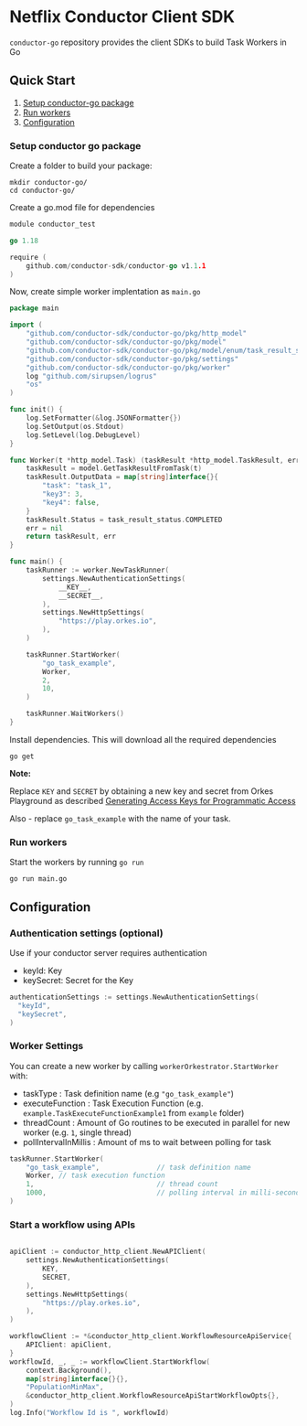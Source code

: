 # Netflix Conductor Client SDK

`conductor-go` repository provides the client SDKs to build Task Workers in Go

## Quick Start

1. [Setup conductor-go package](#Setup-conductor-go-package)
2. [Run workers](#Run-workers)
3. [Configuration](#Configuration)

### Setup conductor go package

Create a folder to build your package:
```shell
mkdir conductor-go/
cd conductor-go/
```

Create a go.mod file for dependencies
```go
module conductor_test

go 1.18

require (
	github.com/conductor-sdk/conductor-go v1.1.1
)
```

Now, create simple worker implentation as `main.go`
```go
package main

import (
	"github.com/conductor-sdk/conductor-go/pkg/http_model"
	"github.com/conductor-sdk/conductor-go/pkg/model"
	"github.com/conductor-sdk/conductor-go/pkg/model/enum/task_result_status"
	"github.com/conductor-sdk/conductor-go/pkg/settings"
	"github.com/conductor-sdk/conductor-go/pkg/worker"
	log "github.com/sirupsen/logrus"
	"os"
)

func init() {
	log.SetFormatter(&log.JSONFormatter{})
	log.SetOutput(os.Stdout)
	log.SetLevel(log.DebugLevel)
}

func Worker(t *http_model.Task) (taskResult *http_model.TaskResult, err error) {
	taskResult = model.GetTaskResultFromTask(t)
	taskResult.OutputData = map[string]interface{}{
		"task": "task_1",
		"key3": 3,
		"key4": false,
	}
	taskResult.Status = task_result_status.COMPLETED
	err = nil
	return taskResult, err
}

func main() {
	taskRunner := worker.NewTaskRunner(
		settings.NewAuthenticationSettings(
			__KEY__,
			__SECRET__,
		),
		settings.NewHttpSettings(
			"https://play.orkes.io",
		),
	)

	taskRunner.StartWorker(
		"go_task_example",
		Worker,
		2,
		10,
	)

	taskRunner.WaitWorkers()
}

```

Install dependencies.  This will download all the required dependencies 
```shell
go get
```
**Note:**

Replace `KEY` and `SECRET` by obtaining a new key and secret from Orkes Playground as described [Generating Access Keys for Programmatic Access](https://orkes.io/content/docs/getting-started/concepts/access-control#access-keys) 

Also - replace `go_task_example` with the name of your task.

### Run workers
Start the workers by running `go run`
```shell
go run main.go
```

## Configuration

### Authentication settings (optional)
Use if your conductor server requires authentication
* keyId: Key
* keySecret: Secret for the Key

```go
authenticationSettings := settings.NewAuthenticationSettings(
  "keyId",
  "keySecret",
)
```

### Worker Settings

You can create a new worker by calling `workerOrkestrator.StartWorker` with:
* taskType : Task definition name (e.g `"go_task_example"`)
* executeFunction : Task Execution Function (e.g. `example.TaskExecuteFunctionExample1` from `example` folder)
* threadCount : Amount of Go routines to be executed in parallel for new worker (e.g. `1`, single thread)
* pollIntervalInMillis : Amount of ms to wait between polling for task

```go
taskRunner.StartWorker(
	"go_task_example",              // task definition name
	Worker, // task execution function
	1,                              // thread count
	1000,                           // polling interval in milli-seconds
)
```
### Start a workflow using APIs
```go

apiClient := conductor_http_client.NewAPIClient(
    settings.NewAuthenticationSettings(
        KEY,
        SECRET,
    ),
    settings.NewHttpSettings(
        "https://play.orkes.io",
    ),
)

workflowClient := *&conductor_http_client.WorkflowResourceApiService{
    APIClient: apiClient,
}
workflowId, _, _ := workflowClient.StartWorkflow(
    context.Background(),
    map[string]interface{}{},
    "PopulationMinMax",
    &conductor_http_client.WorkflowResourceApiStartWorkflowOpts{},
)
log.Info("Workflow Id is ", workflowId)
	
```
